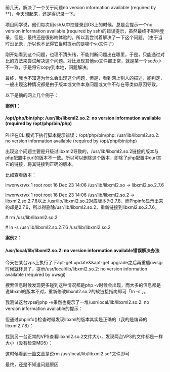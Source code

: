 <!--
author: vaster
date: 2013-10-29 19:42:07
title: 如何解决no version information available (required by **) 的错误
tags: Linux,no version information available
category: FQA,Linux
status: publish
summary: 前几天，解决了一个关于问题no version information available (required by **)，今天想起来，还是得记录一下。项目同学说，他们每次用ssh从中控登录到GS上的时候，总是会提示一个no version information availa
-->

<p style="text-align: left;" align="center">前几天，解决了一个关于问题no version information available (required by **)，今天想起来，还是得记录一下。</p>
<p style="text-align: left;">项目同学说，他们每次用ssh从中控登录到GS上的时候，总是会提示一个no version information available (required by ssh)的错误提示，虽然最终不影响登录，但是，最终还是很影响体验的。所以我尝试着解决了一下这个问题。（由于当时没记录，所以也不记得它当时提示的是哪个so文件了）</p>
<p style="text-align: left;">刚开始看到这个问题，也理不清头绪，不能判断问题出在哪里，于是，只能通过对比的方法来尝试解决这个问题。对比发现其他so文件都正常，就是某一个so大小不一致，于是将它copy到本地，问题解决。</p>
<p style="text-align: left;">最终，我也不知道为什么会出现这个问题，但是，看到网上别人的描述，能判定，一般出现这种情况都是由于版本或文件本身问题或文件不存在等类似原因导致。</p>
<p style="text-align: left;">以下是摘的网上几个例子：</p>
<p style="text-align: left;"></p>
<p style="text-align: left;"><strong>案例1：</strong></p>

<h4 style="text-align: left;">/opt/php/bin/php: /usr/lib/libxml2.so.2: no version information available (required by /opt/php/bin/php)</h4>
<p style="text-align: left;">PHP在CLI模式下执行脚本提示错误：/opt/php/bin/php: /usr/lib/libxml2.so.2: no version information available (required by /opt/php/bin/php)</p>
<p style="text-align: left;">出现这个问题主要是升级过libxml2导致的，/usr/lib/libxml2.so.2链接的版本与php配置中curl的版本不一致。所以可以删除这个版本，即除了php配置中curl其它的链接，将其链接到正确的版本。</p>
<p style="text-align: left;">比如查看版本：</p>
<p style="text-align: left;">lrwxrwxrwx 1 root root 16 Dec 23 14:06 /usr/lib/libxml2.so -&gt; libxml2.so.2.7.6</p>
<p style="text-align: left;">lrwxrwxrwx 1 root root 16 Dec 23 14:06 /usr/lib/libxml2.so.2 -&gt; libxml2.so.2.7.8以上 /usr/lib/libxml2.so.2对应版本为2.7.8，而Phpinfo显示出来的却是2.7.6，所以得删除/usr/lib/libxml2.so.2，重新链接到libxml2.so.2.7.6。</p>
<p style="text-align: left;"># rm /usr/lib/libxml2.so.2</p>
<p style="text-align: left;"># ln -s /usr/lib/libxml2.so.2.7.6 /usr/lib/libxml2.so.2</p>
<p style="text-align: left;"></p>
<p style="text-align: left;"></p>
<p style="text-align: left;"><strong>案例2：</strong></p>

<h4 style="text-align: left;">/usr/local/lib/libxml2.so.2: no version information available错误解决办法</h4>
<p style="text-align: left;">今天在某台vps上执行了下apt-get update&amp;&amp;apt-get upgrade之后再重启uwsgi时候就杯具了，提示/usr/local/lib/libxml2.so.2: no version information available (required by uwsgi)</p>
<p style="text-align: left;">搜索信息时候发现更多碰到这种情况都是php -v时候会出现，而大多的信息都是说libxml的版本不对，重新修改libxml2.so.2的软链接指向即可「ln -s 」。</p>
<p style="text-align: left;">我测试这台vps的php -v果然也提示了一堆/usr/local/lib/libxml2.so.2: no version information available的提示：</p>
<p style="text-align: left;">但通过phpinfo()检查时候发现libxml的版本其实是正确的（我的是编译的libxml2.7.8）：</p>
<p style="text-align: left;">找到另一台正常的VPS查看libxml2.so.2文件大小，发现两台VPS的文件都是一样大小（没有检查MD5）：</p>
<p style="text-align: left;">这时候看到<a href="http://askubuntu.com/questions/105856/php5-libxml2-no-version-information-available-error">一篇文章</a>是说rm /usr/local/lib/libxml2.so*文件即可</p>
<p style="text-align: left;">最终，还是不知道问题原因</p>